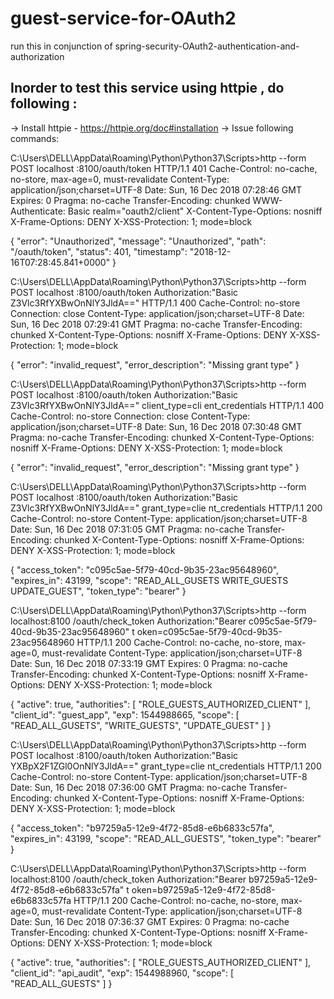 # guest-service-for-OAuth2
run this in conjunction of spring-security-OAuth2-authentication-and-authorization

## Inorder to test this service using httpie , do following :

->   Install httpie  -  https://httpie.org/doc#installation
->   Issue following commands:  

C:\Users\DELL\AppData\Roaming\Python\Python37\Scripts>http --form POST localhost
:8100/oauth/token
HTTP/1.1 401
Cache-Control: no-cache, no-store, max-age=0, must-revalidate
Content-Type: application/json;charset=UTF-8
Date: Sun, 16 Dec 2018 07:28:46 GMT
Expires: 0
Pragma: no-cache
Transfer-Encoding: chunked
WWW-Authenticate: Basic realm="oauth2/client"
X-Content-Type-Options: nosniff
X-Frame-Options: DENY
X-XSS-Protection: 1; mode=block

{
    "error": "Unauthorized",
    "message": "Unauthorized",
    "path": "/oauth/token",
    "status": 401,
    "timestamp": "2018-12-16T07:28:45.841+0000"
}


C:\Users\DELL\AppData\Roaming\Python\Python37\Scripts>http --form POST localhost
:8100/oauth/token Authorization:"Basic Z3Vlc3RfYXBwOnNlY3JldA=="
HTTP/1.1 400
Cache-Control: no-store
Connection: close
Content-Type: application/json;charset=UTF-8
Date: Sun, 16 Dec 2018 07:29:41 GMT
Pragma: no-cache
Transfer-Encoding: chunked
X-Content-Type-Options: nosniff
X-Frame-Options: DENY
X-XSS-Protection: 1; mode=block

{
    "error": "invalid_request",
    "error_description": "Missing grant type"
}


C:\Users\DELL\AppData\Roaming\Python\Python37\Scripts>http --form POST localhost
:8100/oauth/token Authorization:"Basic Z3Vlc3RfYXBwOnNlY3JldA==" client_type=cli
ent_credentials
HTTP/1.1 400
Cache-Control: no-store
Connection: close
Content-Type: application/json;charset=UTF-8
Date: Sun, 16 Dec 2018 07:30:48 GMT
Pragma: no-cache
Transfer-Encoding: chunked
X-Content-Type-Options: nosniff
X-Frame-Options: DENY
X-XSS-Protection: 1; mode=block

{
    "error": "invalid_request",
    "error_description": "Missing grant type"
}


C:\Users\DELL\AppData\Roaming\Python\Python37\Scripts>http --form POST localhost
:8100/oauth/token Authorization:"Basic Z3Vlc3RfYXBwOnNlY3JldA==" grant_type=clie
nt_credentials
HTTP/1.1 200
Cache-Control: no-store
Content-Type: application/json;charset=UTF-8
Date: Sun, 16 Dec 2018 07:31:05 GMT
Pragma: no-cache
Transfer-Encoding: chunked
X-Content-Type-Options: nosniff
X-Frame-Options: DENY
X-XSS-Protection: 1; mode=block

{
    "access_token": "c095c5ae-5f79-40cd-9b35-23ac95648960",
    "expires_in": 43199,
    "scope": "READ_ALL_GUSETS WRITE_GUESTS UPDATE_GUEST",
    "token_type": "bearer"
}


C:\Users\DELL\AppData\Roaming\Python\Python37\Scripts>http --form localhost:8100
/oauth/check_token Authorization:"Bearer c095c5ae-5f79-40cd-9b35-23ac95648960" t
oken=c095c5ae-5f79-40cd-9b35-23ac95648960
HTTP/1.1 200
Cache-Control: no-cache, no-store, max-age=0, must-revalidate
Content-Type: application/json;charset=UTF-8
Date: Sun, 16 Dec 2018 07:33:19 GMT
Expires: 0
Pragma: no-cache
Transfer-Encoding: chunked
X-Content-Type-Options: nosniff
X-Frame-Options: DENY
X-XSS-Protection: 1; mode=block

{
    "active": true,
    "authorities": [
        "ROLE_GUESTS_AUTHORIZED_CLIENT"
    ],
    "client_id": "guest_app",
    "exp": 1544988665,
    "scope": [
        "READ_ALL_GUSETS",
        "WRITE_GUESTS",
        "UPDATE_GUEST"
    ]
}


C:\Users\DELL\AppData\Roaming\Python\Python37\Scripts>http --form POST localhost
:8100/oauth/token Authorization:"Basic YXBpX2F1ZGl0OnNlY3JldA==" grant_type=clie
nt_credentials
HTTP/1.1 200
Cache-Control: no-store
Content-Type: application/json;charset=UTF-8
Date: Sun, 16 Dec 2018 07:36:00 GMT
Pragma: no-cache
Transfer-Encoding: chunked
X-Content-Type-Options: nosniff
X-Frame-Options: DENY
X-XSS-Protection: 1; mode=block

{
    "access_token": "b97259a5-12e9-4f72-85d8-e6b6833c57fa",
    "expires_in": 43199,
    "scope": "READ_ALL_GUESTS",
    "token_type": "bearer"
}


C:\Users\DELL\AppData\Roaming\Python\Python37\Scripts>http --form localhost:8100
/oauth/check_token Authorization:"Bearer b97259a5-12e9-4f72-85d8-e6b6833c57fa" t
oken=b97259a5-12e9-4f72-85d8-e6b6833c57fa
HTTP/1.1 200
Cache-Control: no-cache, no-store, max-age=0, must-revalidate
Content-Type: application/json;charset=UTF-8
Date: Sun, 16 Dec 2018 07:36:37 GMT
Expires: 0
Pragma: no-cache
Transfer-Encoding: chunked
X-Content-Type-Options: nosniff
X-Frame-Options: DENY
X-XSS-Protection: 1; mode=block

{
    "active": true,
    "authorities": [
        "ROLE_GUESTS_AUTHORIZED_CLIENT"
    ],
    "client_id": "api_audit",
    "exp": 1544988960,
    "scope": [
        "READ_ALL_GUESTS"
    ]
}


